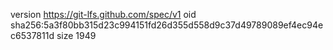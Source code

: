 version https://git-lfs.github.com/spec/v1
oid sha256:5a3f80bb315d23c994151fd26d355d558d9c37d49789089ef4ec94ec6537811d
size 1949
